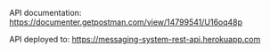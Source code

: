 API documentation: 
https://documenter.getpostman.com/view/14799541/U16oq48p

API deployed to:
https://messaging-system-rest-api.herokuapp.com